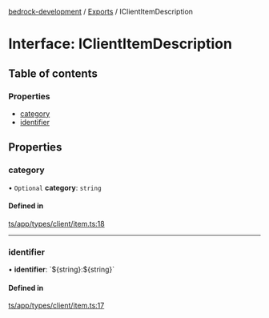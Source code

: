 [bedrock-development](../README.md) / [Exports](../modules.md) / IClientItemDescription

# Interface: IClientItemDescription

## Table of contents

### Properties

- [category](IClientItemDescription.md#category)
- [identifier](IClientItemDescription.md#identifier)

## Properties

### category

• `Optional` **category**: `string`

#### Defined in

[ts/app/types/client/item.ts:18](https://github.com/DauntlessStudio/Bedrock-Developments/blob/9a78313/ts/app/types/client/item.ts#L18)

___

### identifier

• **identifier**: \`$\{string}:$\{string}\`

#### Defined in

[ts/app/types/client/item.ts:17](https://github.com/DauntlessStudio/Bedrock-Developments/blob/9a78313/ts/app/types/client/item.ts#L17)

